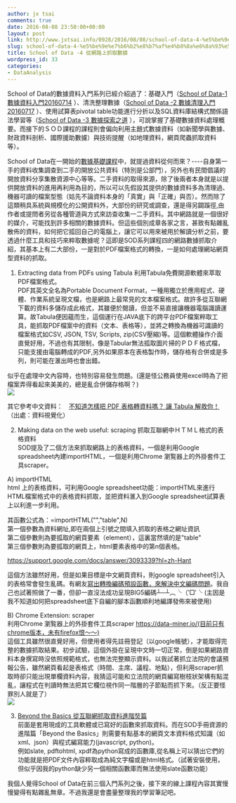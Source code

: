 ```yaml
---
author: jx tsai
comments: true
date: 2016-08-08 23:50:00+00:00
layout: post
link: http://www.jxtsai.info/0928/2016/08/08/school-of-data-4-%e5%be%9e%e7%b6%b2%e8%b7%af%e4%b8%8a%e6%8a%93%e5%8f%96%e6%95%b8%e6%93%9a/
slug: school-of-data-4-%e5%be%9e%e7%b6%b2%e8%b7%af%e4%b8%8a%e6%8a%93%e5%8f%96%e6%95%b8%e6%93%9a
title: School of Data -4 從網路上抓取數據
wordpress_id: 33
categories:
- DataAnalysis
---
```


School of Data的數據資料入門系列已經介紹過了：基礎入門（[School of Data-1 數據資料入門20160714](http://self.jxtsai.info/2016/07/school-of-data-1.html) ）、清洗整理數據（[School of Data -2 數據清理入門20160717](http://self.jxtsai.info/2016/07/schoo-of-data-2.html) ）、使用試算表pivotal table功能進行分折以及SQL資料庫結構式關係語法學習等（[School of Data -3 數據探索之道](http://self.jxtsai.info/2016/07/school-of-data-3.html) ），可說掌握了基礎數據資料處理概要。而接下的ＳＯＤ課程的課程則會偏向利用主題式數據資料（如新聞學與數據、財政資料剖析、國際援助數攄）與技術提醒（如地理資料，網頁爬蟲抓取資料等）。  
  
School of Data在一開始的[數據基礎課程](http://self.jxtsai.info/2016/07/school-of-data-1.html)中，就提過資料從何而來？----自身第一手的資料收集調查到二手的開放公共資料（特別是公部門），另外也有民間倡議的開放資料分享集散資源中心等等。二手資料的取得來源，除了後兩者本身就是以提供開放資料的進用再利用為目的，所以可以先假設其提供的數據資料多為清理過、機器可讀的檔案型態（姑先不論資料本身的「真實」與「正確」與否）。然而除了這類稍具系統與規模化的公開資料外，大部份的研究或調查，還是得另闢蹊徑,由作者或提問者另從各種管道與方式來訪查收集一二手資料。其中網路就是一個很好的媒介，可能找到許多相關的數據資料。但這些個別成章各家之言，甚致有點雜亂散佈的資料，如何把它㧓回自己的電腦上，讓它可以用來被用於解讀分析之前，要透過什麼工具和技巧來粹取數據呢？這即是SOD系列課程四的網路數據抓取介紹，其基本上有二大部份，一是對於PDF檔案格式的轉換，一是如何處理網站網頁型資料的抓取。  
  
1. Extracting data from PDFs using Tabula 利用Tabula免費開源軟體來萃取PDF檔案格式。  
PDF其英文全名為Portable Document Format，一種用獨立於應用程式、硬體、作業系統呈現文檔，也是網路上最常見的文本檔案格式。故許多從互聯網下載的資料多儲存成此格式，其雖便於閱讀，但並不易直接讓機器電腦識讀運算。故Tabula便因蘊而生，這個運行在JAVA底下的跨平台PDF檔案粹取工具，能抓取PDF檔案中的資料（文本、表格等），並將之轉換為機器可識讀的檔案格式如CSV, JSON, TSV, Scripts, zip(CSV壓縮)等。這個軟體操作介面直覺好用，不過也有其限制，像是Tabular無法㧓取圖片掃的ＰＤＦ格式檔，只能支援由電腦轉成的PDF,另外如果原本在表格製作時，儲存格有合併或是多列，則可能在滙出時也會出錯。  
  
似乎在處理中文內容時，也特別容易發生問題。(還是怪公務員使用excel時為了把檔案弄得看起來美美的，總是亂合併儲存格啊？)  
![](https://3.bp.blogspot.com/-XVaQaU3_TzM/V47c-g_RqXI/AAAAAAAAKfg/7HMSuRMFI90AsfQarBIB40qR604T7dfDQCLcB/s1600/tabula.png)  
  
其它參考中文資料：　[不知道怎樣把 PDF 表格轉資料嗎？ 讓 Tabula 解救你！](http://blog.infographics.tw/2015/06/extract-table-from-pdf-by-tabula/)（出處：資料視覺化）  
  
2. Making data on the web useful: scraping 抓取互聯網中ＨＴＭＬ格式的表格資料  
SOD提及了二個方法來抓取網路上的表格資料，一個是利用Google spreadsheet內建importHTML，一個是利用Chrome 瀏覧器上的外掛套件工具scraper。  
  
A) importHTML  
html 上的表格資料，可利用Google spreadsheet功能：importHTML來進行HTML檔案格式中的表格資料抓取，並把資料滙入到Google spreadsheet試算表上以利進一步利用。  
  
其函數公式為：=importHTML("","table",N)  
第一個參數為資料網址,即在兩個上引號之間填入抓取的表格之網址資訊  
第二個參數則為要㧓取的網頁要素（element），這裏當然填的是"table"  
第三個參數則為要㧓取的網頁上，html要素表格中的第n個表格。  
  
https://support.google.com/docs/answer/3093339?hl=zh-Hant  
  
這個方法雖然好用，但是如果目標是中文網頁資料，則google spreadsheet引入的表格常會發生亂碼。有網友[寫出轉換編碼預設函數，來解決中文編碼問題](http://shanhua0131.blogspot.tw/2015/03/importhtml.html)。我自己也試著照做了一番，但卻一直沒法成功呈現BIG5編碼┴─┴︵╰（‵□′╰ (主因是我不知道如何把spreadsheet底下自編的腳本函數順利地編譯發佈來被使用)  
  
B) Chrome Extension: scraper  
利用Chrome 瀏覧器上的外掛套件工具scraper https://data-miner.io/(目前只有chrome版本，未有firefox恨～～)  
這個工具雖然很直覺好用，但使用者得先註冊登記（以google帳號），才能取得完整的數據抓取結果。初步試驗，這個外掛在呈現中文時一切正常，倒是如果網路資料本身撰寫時沒依照規範格式，也無法完整顯示資料。以我試著抓立法院的會議預報公告，雖然網頁看起是表格式（時間、主席、議程、地點），但利用scraper抓取時卻只能出現單欄資料內容，我猜這可能和立法院的網頁編寫樹枝狀架構有點混亂，讓程式在判讀時無法把其它欄位視作同一階層的子節點而抓下來。（反正要怪罪別人就是了）  
![](https://1.bp.blogspot.com/-SX6J2QIDSso/V47pVGLRqJI/AAAAAAAAKfw/LpMCgvkSq7oHG-enQIOKMqdBuVScc-1bACLcB/s1600/scrapper.png)  
  
3. [Beyond the Basics 從互聯網抓取資料進階焋篇](http://schoolofdata.org/handbook/recipes/scraping-beyond-the-basics/)  
前面是套用現成的工具軟體或已寫好的函數來抓取資料。而在SOD手冊資源的進階篇「Beyond the Basics」則需要有點基本的網頁文本資料格式知識（如xml、json）與程式編寫能力(javascript, python)。  
例如slate, pdftohtml, xpdf為python寫成的函數庫,從名稱上可以猜出它們的功能就是把PDF文件內容粹取成為純文字檔或是html格式。（試著安裝使用，但似乎因我的python缺少另一個相關函數庫而無法使用slate函數功能）  
  
我個人覺得School of Data在前三個入門系列之後，接下來的線上課程內容其實慢慢變得有點雜亂無章。不過我還是會盡量整理我的學習筆記吧。  
  
  
  

